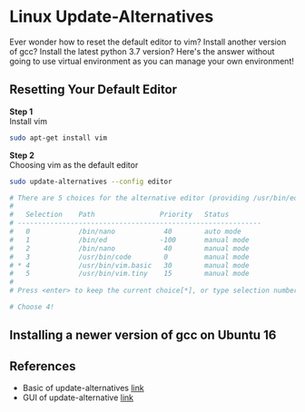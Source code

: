 # Linux Update-Alternatives

Ever wonder how to reset the default editor to vim? Install another version of gcc? Install the latest python 3.7 version? Here's the answer without going to use virtual environment as you can manage your own environment!

## Resetting Your Default Editor

**Step 1**  
Install vim
```bash
sudo apt-get install vim
```

**Step 2**  
Choosing vim as the default editor
```bash
sudo update-alternatives --config editor

# There are 5 choices for the alternative editor (providing /usr/bin/editor).
# 
#   Selection    Path                Priority   Status
# ------------------------------------------------------------
#   0            /bin/nano            40        auto mode
#   1            /bin/ed             -100       manual mode
#   2            /bin/nano            40        manual mode
#   3            /usr/bin/code        0         manual mode
# * 4            /usr/bin/vim.basic   30        manual mode
#   5            /usr/bin/vim.tiny    15        manual mode
# 
# Press <enter> to keep the current choice[*], or type selection number: 

# Choose 4!
```

## Installing a newer version of gcc on Ubuntu 16



## References

- Basic of update-alternatives [link](https://www.youtube.com/watch?v=cC9GeDNDjjM)
- GUI of update-alternative [link](https://www.youtube.com/watch?v=cC9GeDNDjjM)